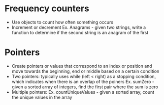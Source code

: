 # Frequency counters
- Use objects to count how often something occurs
- Increment or decrement
Ex. Anagrams - given two strings, write a function to determine if the second string is an anagram of the first

# Pointers
- Create pointers or values that correspond to an index or position and move towards the beginning, end or middle based on a certain condition
- Two pointers: typically uses while (left < right) as a stopping condition, which indicates when there is an overlap of the poiners 
Ex. sumZero - given a sorted array of integers, find the first pair where the sum is zero
- Multiple pointers: 
Ex. countUniqueValues - given a sorted array, count the unique values in the array
# 